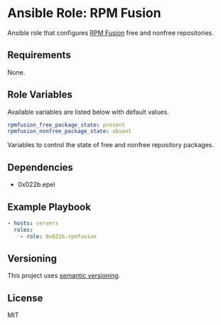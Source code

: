 # Ansible Role: RPM Fusion

Ansible role that configures [RPM Fusion][rpmfusion] free and nonfree repositories.

## Requirements

None.

## Role Variables

Available variables are listed below with default values.

```yaml
rpmfusion_free_package_state: present
rpmfusion_nonfree_package_state: absent
```

Variables to control the state of free and nonfree repository packages.

## Dependencies

- 0x022b.epel

## Example Playbook

```yaml
- hosts: servers
  roles:
    - role: 0x022b.rpmfusion
```

## Versioning

This project uses [semantic versioning][semver].

## License

MIT

[rpmfusion]: https://rpmfusion.org/
[semver]: https://semver.org/
